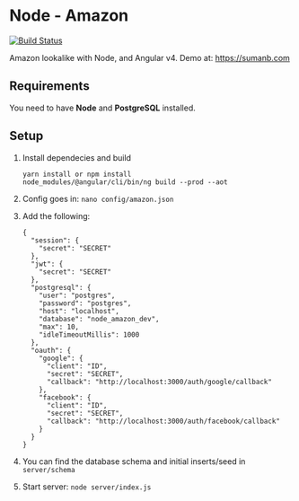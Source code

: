 # Node - Amazon
[![Build Status](https://travis-ci.org/sumanbh/node-amazon.svg?branch=master)](https://travis-ci.org/sumanbh/node-amazon)

Amazon lookalike with Node, and Angular v4. Demo at: https://sumanb.com

## Requirements
You need to have **Node** and **PostgreSQL** installed.

## Setup
1. Install dependecies and build
    ```
    yarn install or npm install
    node_modules/@angular/cli/bin/ng build --prod --aot
    ```
    
2. Config goes in: ``nano config/amazon.json``
3. Add the following:
    ```
    {
      "session": {
        "secret": "SECRET"
      },
      "jwt": {
        "secret": "SECRET"
      },
      "postgresql": {
        "user": "postgres",
        "password": "postgres",
        "host": "localhost",
        "database": "node_amazon_dev",
        "max": 10,
        "idleTimeoutMillis": 1000
      },
      "oauth": {
        "google": {
          "client": "ID",
          "secret": "SECRET",
          "callback": "http://localhost:3000/auth/google/callback"
        },
        "facebook": {
          "client": "ID",
          "secret": "SECRET",
          "callback": "http://localhost:3000/auth/facebook/callback"
        }
      }
    }
    ```
    
4. You can find the database schema and initial inserts/seed in ```server/schema```

5. Start server: ```node server/index.js``` 

